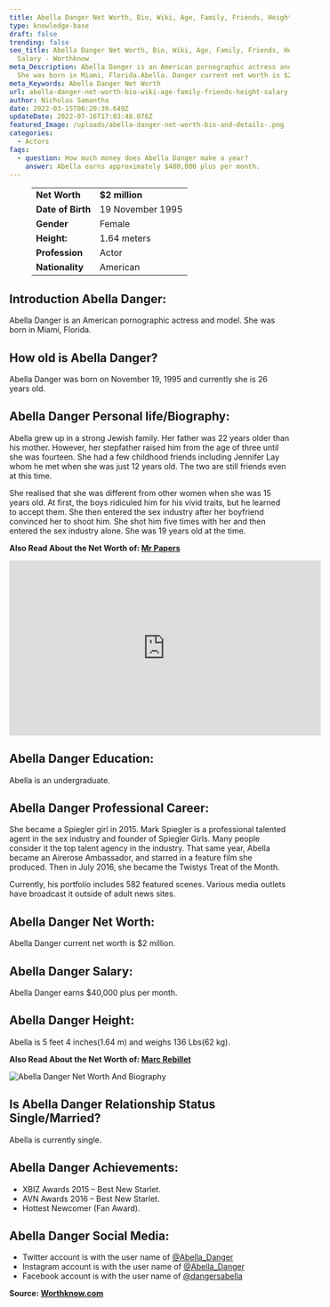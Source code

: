 ```yaml
---
title: Abella Danger Net Worth, Bio, Wiki, Age, Family, Friends, Height & Salary
type: knowledge-base
draft: false
trending: false
seo_title: Abella Danger Net Worth, Bio, Wiki, Age, Family, Friends, Height &
  Salary - Worthknow
meta_Description: Abella Danger is an American pornographic actress and model.
  She was born in Miami, Florida.Abella. Danger current net worth is $2 million.
meta_Keywords: Abella Danger Net Worth
url: abella-danger-net-worth-bio-wiki-age-family-friends-height-salary
author: Nicholas Samantha
date: 2022-03-15T06:20:39.649Z
updateDate: 2022-07-16T17:03:48.076Z
featured_Image: /uploads/abella-danger-net-worth-bio-and-details-.png
categories:
  - Actors
faqs:
  - question: How much money does Abella Danger make a year?
    answer: Abella earns approximately $480,000 plus per month.
---
```

<figure class="wp-block-table is-style-stripes">
  <table>
    <tbody>
      <tr>
        <td>
          <strong>Net Worth</strong>
        </td>
        <td>
          <strong>$2 million</strong>
        </td>
      </tr>
      <tr>
        <td>
          <strong>Date of Birth</strong>
        </td>
        <td>19 November 1995</td>
      </tr>
      <tr>
        <td>
          <strong>Gender</strong>
        </td>
        <td>Female</td>
      </tr>
      <tr>
        <td>
          <strong>Height:</strong>
        </td>
        <td>1.64 meters</td>
      </tr>
      <tr>
        <td>
          <strong>Profession</strong>
        </td>
        <td>Actor</td>
      </tr>
      <tr>
        <td>
          <strong>Nationality</strong>
        </td>
        <td>American</td>
      </tr>
    </tbody>
  </table>
</figure>

## **Introduction Abella Danger:**

Abella Danger is an American pornographic actress and model. She was born in Miami, Florida.

## **How old is Abella Danger?**

Abella Danger was born on November 19, 1995 and currently she is 26 years old.

## **Abella Danger Personal life/Biography:**

Abella grew up in a strong Jewish family. Her father was 22 years older than his mother. However, her stepfather raised him from the age of three until she was fourteen. She had a few childhood friends including Jennifer Lay whom he met when she was just 12 years old. The two are still friends even at this time.

She realised that she was different from other women when she was 15 years old. At first, the boys ridiculed him for his vivid traits, but he learned to accept them. She then entered the sex industry after her boyfriend convinced her to shoot him. She shot him five times with her and then entered the sex industry alone. She was 19 years old at the time.

**Also Read About the Net Worth of: <a href="https://worthknow.com/mr-papers-net-worth-bio-wiki-age-family-friends-height-salary/" target="_blank" rel="noopener">Mr Papers</a>**

<iframe width="560" height="315" src="https://www.youtube.com/embed/Shy2K4L4YXI" title="YouTube video player" frameborder="0" allow="accelerometer; autoplay; clipboard-write; encrypted-media; gyroscope; picture-in-picture" allowfullscreen></iframe>

## **Abella Danger Education:**

Abella is an undergraduate.

## **Abella Danger Professional Career:**

She became a Spiegler girl in 2015. Mark Spiegler is a professional talented agent in the sex industry and founder of Spiegler Girls. Many people consider it the top talent agency in the industry. That same year, Abella became an Airerose Ambassador, and starred in a feature film she produced. Then in July 2016, she became the Twistys Treat of the Month.

Currently, his portfolio includes 582 featured scenes. Various media outlets have broadcast it outside of adult news sites.

## **Abella Danger Net Worth:**

Abella Danger current net worth is $2 million.

## **Abella Danger Sa**lary:

Abella Danger earns $40,000 plus per month.

## **Abella Danger Height:**

Abella is 5 feet 4 inches(1.64 m) and weighs 136 Lbs(62 kg).

**Also Read About the Net Worth of: <a href="https://worthknow.com/marc-rebillet-net-worth-bio-wiki-age-family-friends-height-salary/" target="_blank" rel="noopener">Marc Rebillet</a>**

![Abella Danger Net Worth And Biography](/uploads/abella-danger-net-worth-.png)

## **Is Abella Danger Relationship Status Single/Married?**

Abella is currently single.

## **Abella Danger Achievements:**

* XBIZ Awards 2015 – Best New Starlet.
* AVN Awards 2016 – Best New Starlet.
* Hottest Newcomer (Fan Award).

## **Abella Danger Social Media:**

* Twitter account is with the user name of <a href="https://twitter.com/abella_danger" target="_blank" rel="nofollow" rel="noopener">@Abella_Danger</a>
* Instagram account is with the user name of <a href="https://www.instagram.com/dangershewrote/reels/" target="_blank" rel="nofollow" rel="noopener">@Abella_Danger</a>
* Facebook account is with the user name of <a href="https://www.facebook.com/dangersabella/" target="_blank" rel="nofollow" rel="noopener">@dangersabella</a>

**Source: <a href="https://worthknow.com/" target="_blank" rel="noopener">Worthknow.com</a>**
